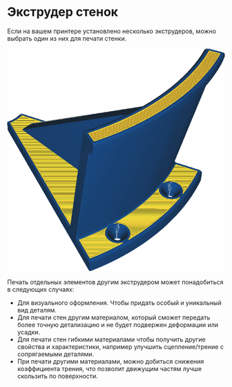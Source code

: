 Экструдер стенок
====
Если на вашем принтере установлено несколько экструдеров, можно выбрать один из них для печати стенки.

![Стены (синим цветом) напечатаны другим экструдером, а остальные линии (желтым цвет) напечатаны основным экструдером](../../../articles/images/wall_extruder_nr.png)

Печать отдельных элементов другим экструдером может понадобиться в следующих случаях:
* Для визуального оформления. Чтобы придать особый и уникальный вид деталям.
* Для печати стен другим материалом, который сможет передать более точную детализацию и не будет подвержен деформации или усадки.
* Для печати стен гибкими материалами чтобы получить другие свойства и характеристики, например улучшить сцепление/трение с сопрягаемыми деталями.
* При печати другими материалами, можно добиться снижения коэффициента трения, что позволит движущим частям лучше скользить по поверхности.